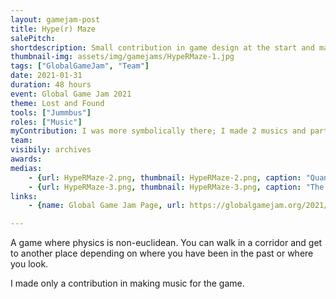 ```yaml
---
layout: gamejam-post
title: Hype(r) Maze
salePitch: 
shortdescription: Small contribution in game design at the start and made 2 musics.
thumbnail-img: assets/img/gamejams/HypeRMaze-1.jpg
tags: ["GlobalGameJam", "Team"]
date: 2021-01-31
duration: 48 hours
event: Global Game Jam 2021
theme: Lost and Found
tools: ["Jummbus"]
roles: ["Music"]
myContribution: I was more symbolically there; I made 2 musics and participated in the brainstorm.
team: 
visibily: archives
awards: 
medias: 
    - {url: HypeRMaze-2.png, thumbnail: HypeRMaze-2.png, caption: "Quantic thing"}
    - {url: HypeRMaze-3.png, thumbnail: HypeRMaze-3.png, caption: "The ambiance is dark"}
links: 
    - {name: Global Game Jam Page, url: https://globalgamejam.org/2021/games/hyper-maze-8}

---
```

A game where physics is non-euclidean. You can walk in a corridor and get to another place depending on where you have been in the past or where you look.

I made only a contribution in making music for the game.